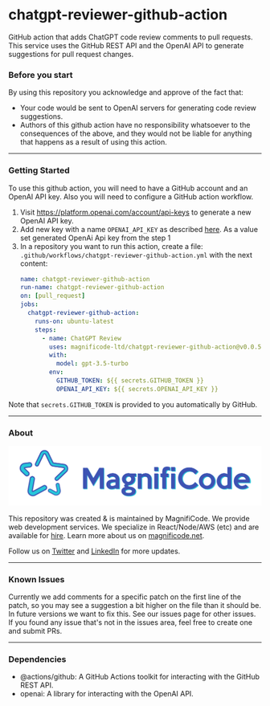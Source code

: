 # chatgpt-reviewer-github-action

GitHub action that adds ChatGPT code review comments to pull requests. This service uses the GitHub REST API and the OpenAI API to generate suggestions for pull request changes.

### Before you start

By using this repository you acknowledge and approve of the fact that:

- Your code would be sent to OpenAI servers for generating code review suggestions.
- Authors of this github action have no responsibility whatsoever to the consequences of the above, and they would not be liable for anything that happens as a result of using this action.

---

### Getting Started

To use this github action, you will need to have a GitHub account and an OpenAI API key. Also you will need to configure a GitHub action workflow.

1. Visit https://platform.openai.com/account/api-keys to generate a new OpenAI API key.
2. Add new key with a name `OPENAI_API_KEY` as described [here](https://docs.github.com/en/actions/security-guides/encrypted-secrets#creating-encrypted-secrets-for-a-repository). As a value set generated OpenAi Api key from the step 1
3. In a repository you want to run this action, create a file: `.github/workflows/chatgpt-reviewer-github-action.yml` with the next content:
   ```yml
   name: chatgpt-reviewer-github-action
   run-name: chatgpt-reviewer-github-action
   on: [pull_request]
   jobs:
     chatgpt-reviewer-github-action:
       runs-on: ubuntu-latest
       steps:
         - name: ChatGPT Review
           uses: magnificode-ltd/chatgpt-reviewer-github-action@v0.0.5
           with:
             model: gpt-3.5-turbo
           env:
             GITHUB_TOKEN: ${{ secrets.GITHUB_TOKEN }}
             OPENAI_API_KEY: ${{ secrets.OPENAI_API_KEY }}
   ```
Note that `secrets.GITHUB_TOKEN` is provided to you automatically by GitHub.

---

### About

<a href="https://magnificode.net">
   <img src='docs/images/logo.png' alt='MagnifiCode'/>
</a>

This repository was created & is maintained by MagnifiCode. We provide web development services. We specialize in React/Node/AWS (etc) and are available for [hire](https://magnificode.net/contact). Learn more about us on [magnificode.net](https://magnificode.net/).

Follow us on [Twitter](https://twitter.com/magnificodehq) and [LinkedIn](https://www.linkedin.com/company/magnificode-software) for more updates.

---

### Known Issues

Currently we add comments for a specific patch on the first line of the patch, so you may see a suggestion a bit higher on the file than it should be.
In future versions we want to fix this. See our issues page for other issues.
If you found any issue that's not in the issues area, feel free to create one and submit PRs.

---

### Dependencies

- @actions/github: A GitHub Actions toolkit for interacting with the GitHub REST API.
- openai: A library for interacting with the OpenAI API.
